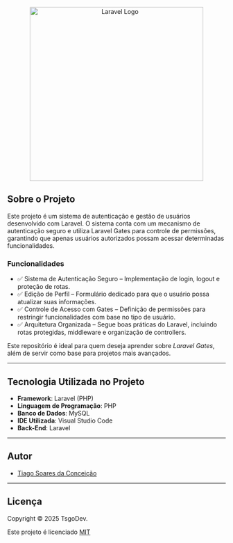 <p align="center">
  <a href="https://laravel.com" target="_blank">
    <img src="https://raw.githubusercontent.com/laravel/art/master/logo-lockup/5%20SVG/2%20CMYK/1%20Full%20Color/laravel-logolockup-cmyk-red.svg" width="400" alt="Laravel Logo">
  </a>
</p>


## Sobre o Projeto
Este projeto é um sistema de autenticação e gestão de usuários desenvolvido com Laravel. O sistema conta com um mecanismo de autenticação seguro e utiliza Laravel Gates para controle de permissões, garantindo que apenas usuários autorizados possam acessar determinadas funcionalidades. 


### Funcionalidades

- ✅ Sistema de Autenticação Seguro – Implementação de login, logout e proteção de rotas.
- ✅ Edição de Perfil – Formulário dedicado para que o usuário possa atualizar suas informações.
- ✅ Controle de Acesso com Gates – Definição de permissões para restringir funcionalidades com   base no tipo de usuário.
- ✅ Arquitetura Organizada – Segue boas práticas do Laravel, incluindo rotas protegidas, middleware e organização de controllers.  

Este repositório é ideal para quem deseja aprender sobre *Laravel Gates*, além de servir como base para projetos mais avançados.  

---

## Tecnologia Utilizada no Projeto

- **Framework**: Laravel (PHP)  
- **Linguagem de Programação**: PHP  
- **Banco de Dados**: MySQL  
- **IDE Utilizada**: Visual Studio Code  
- **Back-End**: Laravel

---

## Autor

- [Tiago Soares da Conceição](https://www.linkedin.com/in/tsgo27/)


---

## Licença
Copyright © 2025 TsgoDev.

Este projeto é licenciado [MIT](https://choosealicense.com/licenses/mit/)
